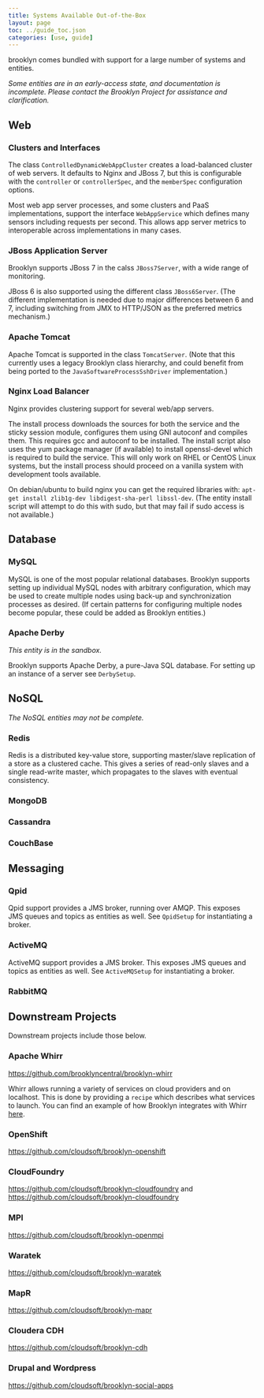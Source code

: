 ```yaml
---
title: Systems Available Out-of-the-Box
layout: page
toc: ../guide_toc.json
categories: [use, guide]
---
```


brooklyn comes bundled with support for a large number of systems and entities.

*Some entities are in an early-access state, and documentation is incomplete. Please contact the Brooklyn Project for assistance and clarification.*
<!---
.. TODO fix
.. TODO name entities
.. TODO include the fully qualified name of the entity
-->

<a name="web"></a>
Web
---

### Clusters and Interfaces

The class ``ControlledDynamicWebAppCluster`` creates a load-balanced cluster of web servers.
It defaults to Nginx and JBoss 7, but this is configurable with the ``controller`` or ``controllerSpec``, and 
the ``memberSpec`` configuration options.

Most web app server processes, and some clusters and PaaS implementations,
support the interface ``WebAppService`` which defines many sensors including requests per second.
This allows app server metrics to interoperable across implementations in many cases.


### JBoss Application Server

Brooklyn supports JBoss 7 in the calss ``JBoss7Server``, with a wide range of
monitoring.

JBoss 6 is also supported using the different class ``JBoss6Server``.
(The different implementation is needed due to major differences between 6 and 7,
including switching from JMX to HTTP/JSON as the preferred metrics mechanism.)


### Apache Tomcat

Apache Tomcat is supported in the class ``TomcatServer``.
(Note that this currently uses a legacy Brooklyn class hierarchy,
and could benefit from being ported to the ``JavaSoftwareProcessSshDriver`` implementation.)


### Nginx Load Balancer

Nginx provides clustering support for several web/app servers.

The install process downloads the sources for both the service and the sticky session module, configures them using GNI
autoconf and compiles them. This requires gcc and autoconf to be installed. The install script also uses the yum package manager (if available) to install openssl-devel which is required to build the service. This will only work on RHEL or CentOS Linux systems, but the install process should proceed on a vanilla system with development tools available.

On debian/ubuntu to build nginx you can get the required libraries with: 
``apt-get install zlib1g-dev libdigest-sha-perl libssl-dev``.
(The entity install script will attempt to do this with sudo, 
but that may fail if sudo access is not available.) 


<a name="database"></a>
Database
--------

### MySQL

MySQL is one of the most popular relational databases.
Brooklyn supports setting up individual MySQL nodes with arbitrary configuration,
which may be used to create multiple nodes using back-up and synchronization processes as desired.
(If certain patterns for configuring multiple nodes become popular, these could be
added as Brooklyn entities.)  


### Apache Derby

*This entity is in the sandbox.* 

Brooklyn supports Apache Derby, a pure-Java SQL database. For setting up an instance of a server see ``DerbySetup``.


<a name="nosql"></a>
NoSQL
-----

*The NoSQL entities may not be complete.* 

### Redis

Redis is a distributed key-value store, supporting master/slave replication of a store as a clustered cache. This gives
a series of read-only slaves and a single read-write master, which propagates to the slaves with eventual consistency.


### MongoDB


### Cassandra


### CouchBase


<a name="messaging"></a>
Messaging
---------

### Qpid


Qpid support provides a JMS broker, running over AMQP. This exposes JMS queues and topics as entities as well.
See ``QpidSetup`` for instantiating a broker.

### ActiveMQ


ActiveMQ support provides a JMS broker. This exposes JMS queues and topics as entities as well. See ``ActiveMQSetup`` for
instantiating a broker.

### RabbitMQ


<a name="downstream-projects"></a>
Downstream Projects
-------------------

Downstream projects include those below.

### Apache Whirr

https://github.com/brooklyncentral/brooklyn-whirr

Whirr allows running a variety of services on cloud providers and on localhost. This is done by providing a ``recipe`` which describes what services to launch. You can find an example of how Brooklyn integrates with Whirr [here](/use/examples/whirrhadoop/index.html#custom-whirr-recipe).

### OpenShift

https://github.com/cloudsoft/brooklyn-openshift

### CloudFoundry

https://github.com/cloudsoft/brooklyn-cloudfoundry and https://github.com/cloudsoft/brooklyn-cloudfoundry

### MPI

https://github.com/cloudsoft/brooklyn-openmpi

### Waratek

https://github.com/cloudsoft/brooklyn-waratek

### MapR

https://github.com/cloudsoft/brooklyn-mapr

### Cloudera CDH

https://github.com/cloudsoft/brooklyn-cdh

### Drupal and Wordpress

https://github.com/cloudsoft/brooklyn-social-apps

